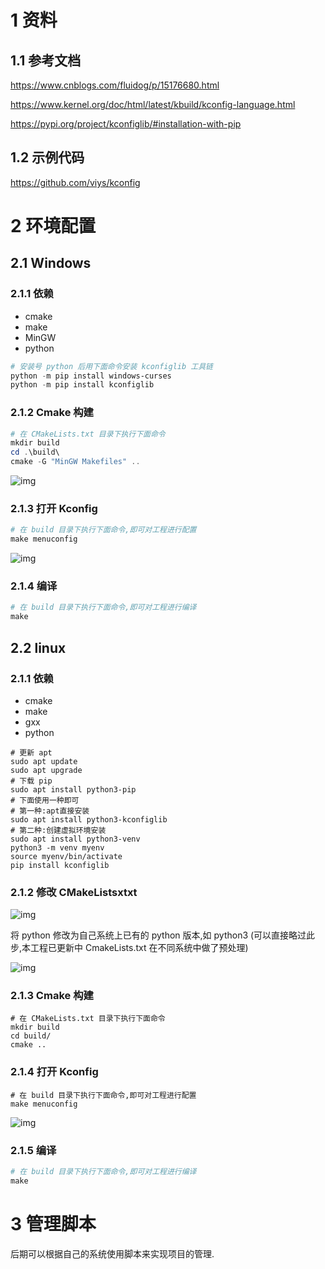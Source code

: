 # 1 资料

## 1.1 参考文档

https://www.cnblogs.com/fluidog/p/15176680.html

https://www.kernel.org/doc/html/latest/kbuild/kconfig-language.html

https://pypi.org/project/kconfiglib/#installation-with-pip

## 1.2 示例代码

https://github.com/viys/kconfig

# 2 环境配置

## 2.1 Windows

### 2.1.1 依赖

- cmake
- make
- MinGW
- python

```PowerShell
# 安装号 python 后用下面命令安装 kconfiglib 工具链
python -m pip install windows-curses
python -m pip install kconfiglib
```

### 2.1.2 Cmake 构建

```PowerShell
# 在 CMakeLists.txt 目录下执行下面命令
mkdir build
cd .\build\
cmake -G "MinGW Makefiles" ..
```

![img](https://z1eac6eifxs.feishu.cn/space/api/box/stream/download/asynccode/?code=MzI5ZmQ1NGRjYWQ5ZDI0NjEzZTMxM2I2OGMyM2Q5YTdfa0Y5RVNmZmhtRnU4Tjd6dkc0T2xtWThweVJHYXV2V3hfVG9rZW46VHh3OWJ6aTBLb21DTjR4YUpFbmNqZzlVbmZmXzE3MjYwNzU1NTY6MTcyNjA3OTE1Nl9WNA)

### 2.1.3 打开 Kconfig

```PowerShell
# 在 build 目录下执行下面命令,即可对工程进行配置
make menuconfig
```

![img](https://z1eac6eifxs.feishu.cn/space/api/box/stream/download/asynccode/?code=ZGM1MjU2OWExMDhjNTNkZDY4YjNkMDVlZmE1MTAyZWFfaUJEd3hmcFcydmRXdTRGTGxlZ3FwRUw1cFQ0QVZ1VWZfVG9rZW46WTMyUGI3M3psb1pNNkF4RVd4aGM3N3I2bkplXzE3MjYwNzU1NTY6MTcyNjA3OTE1Nl9WNA)

### 2.1.4 编译

```PowerShell
# 在 build 目录下执行下面命令,即可对工程进行编译
make
```

## 2.2 linux

### 2.1.1 依赖

- cmake
- make
- gxx
- python

```Shell
# 更新 apt
sudo apt update
sudo apt upgrade
# 下载 pip
sudo apt install python3-pip
# 下面使用一种即可
# 第一种:apt直接安装
sudo apt install python3-kconfiglib
# 第二种:创建虚拟环境安装
sudo apt install python3-venv
python3 -m venv myenv
source myenv/bin/activate
pip install kconfiglib
```

### 2.1.2 修改 CMakeListsxtxt

![img](https://z1eac6eifxs.feishu.cn/space/api/box/stream/download/asynccode/?code=NDBlZDczZWJmNDlmNmU3NDc2M2Y5MDdiNmYzNTZlMjlfYWh0OGJGMTZQUUoyZWJXcXBlUW1IMHJRMjN4QmJCTG1fVG9rZW46WnNUUGJZdEpLb2NoZmt4Z0p4UGNUUXpibkFPXzE3MjYwNzU1NTY6MTcyNjA3OTE1Nl9WNA)

将 python 修改为自己系统上已有的 python 版本,如 python3 (可以直接略过此步,本工程已更新中 CmakeLists.txt 在不同系统中做了预处理) 

![img](https://z1eac6eifxs.feishu.cn/space/api/box/stream/download/asynccode/?code=Y2RiMTg0ZDczODM5MTRhYjM0MzM5ZGVmNzU4NDIwYWJfdmgwdjZmamtNY0F3ZDFDRkFRckwyZnFmOTROVWZhWERfVG9rZW46V3Zjb2JhSlVTb3FLY014N2ZqTWNFRnIxbllkXzE3MjYwNzU1NTY6MTcyNjA3OTE1Nl9WNA)

### 2.1.3 Cmake 构建

```Shell
# 在 CMakeLists.txt 目录下执行下面命令
mkdir build
cd build/
cmake ..
```

### 2.1.4 打开 Kconfig

```Shell
# 在 build 目录下执行下面命令,即可对工程进行配置
make menuconfig
```

![img](https://z1eac6eifxs.feishu.cn/space/api/box/stream/download/asynccode/?code=YWQ3ZWFiOTAxMDljZGU2NWMzZTlmODVjNzkzN2U3NmZfd0FmdWpQSU5PMWNJS3Q4SGVySUlBYWJsQkFLMDlsYjRfVG9rZW46UWFyR2JTTkVUb2g5anB4UU5NSGMwUGVDbkNkXzE3MjYwNzU1NTY6MTcyNjA3OTE1Nl9WNA)

### 2.1.5 编译

```PowerShell
# 在 build 目录下执行下面命令,即可对工程进行编译
make
```

# 3 管理脚本

后期可以根据自己的系统使用脚本来实现项目的管理.
